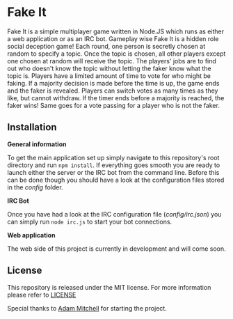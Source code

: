 # Fake It #

Fake It is a simple multiplayer game written in Node.JS which runs as either a
web application or as an IRC bot. Gameplay wise Fake It is a hidden role social
deception game! Each round, one person is secretly chosen at random to specify a
topic. Once the topic is chosen, all other players except one chosen at random
will receive the topic. The players' jobs are to find out who doesn't know the
topic without letting the faker know what the topic is. Players have a limited
amount of time to vote for who might be faking. If a majority decision is made
before the time is up, the game ends and the faker is revealed. Players can
switch votes as many times as they like, but cannot withdraw. If the timer ends
before a majority is reached, the faker wins! Same goes for a vote passing for a
player who is not the faker.

## Installation ##

**General information**

To get the main application set up simply navigate to this repository's root
directory and run `npm install`. If everything goes smooth you are ready to launch
either the server or the IRC bot from the command line. Before this can be done
though you should have a look at the configuration files stored in the *config*
folder.

**IRC Bot**

Once you have had a look at the IRC configuration file (*config/irc.json*) you
can simply run `node irc.js` to start your bot connections.

**Web application**

The web side of this project is currently in development and will come soon.

## License ##

This repository is released under the MIT license. For more information please
refer to [LICENSE](https://github.com/isogash/faking-it-on-irc/blob/master/LICENSE)

Special thanks to [Adam Mitchell](https://github.com/isogash) for starting the project.
